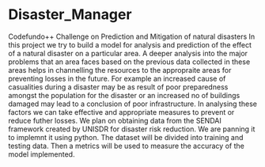 # Disaster_Manager
Codefundo++ Challenge on Prediction and Mitigation of natural disasters
In this project we try to build a model for analysis and prediction of the effect of a natural disaster on a particular area. A deeper analysis into the major problems that an area faces based on the previous data collected in these areas helps in channelling the resources to the appropraite areas for preventing losses in the future. For example an increased cause of casualities during a disaster may be as result of poor preparedness amongst the population for the disaster or an increased no of buildings damaged may lead to a conclusion of poor infrastructure. In analysing these factors we can take effective and appropriate measures to prevent or reduce futher losses.
We plan on obtaining data from the SENDAI framework created by UNISDR for disaster risk reduction. We are panning it to implemnt it using python. The dataset will be divided into training and testing data. Then a metrics will be used to measure the accuracy of the model implemented.
